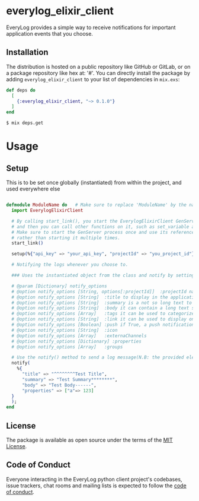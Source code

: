 # everylog_elixir_client

EveryLog provides a simple way to receive notifications for important application events that you choose.

## Installation

The distribution is hosted on a public repository like GitHub or GitLab, or on a package repository like hex at: '#'. You can directly install the package by adding `everylog_elixir_client` to your list of dependencies in `mix.exs`:

```elixir
def deps do
  [
    {:everylog_elixir_client, "~> 0.1.0"}
  ]
end
```

    $ mix deps.get

# Usage

## Setup

This is to be set once globally (instantiated) from within the project, and used everywhere else

```elixir

defmodule ModuleName do   # Make sure to replace 'ModuleName' by the name of your module
  import EverylogElixirClient

  # By calling start_link(), you start the EverylogElixirClient GenServer process, 
  # and then you can call other functions on it, such as set_variable and notify.
  # Make sure to start the GenServer process once and use its reference throughout your codebase,
  # rather than starting it multiple times.
  start_link()

  setup(%{"api_key" => "your_api_key", "projectId" => "you_project_id"});

  # Notifying the logs whenever you choose to.

  ### Uses the instantiated object from the class and notify by setting different options.

  # @param [Dictionary] notify_options
  # @option notify_options [String, options[:projectId]]  :projectId name of the project
  # @option notify_options [String]  :title to display in the application and if enabled in the notification
  # @option notify_options [String]  :summary is a not so long text to display on the application and if enabled in the notification
  # @option notify_options [String]  :body it can contain a long text simple formatted, no html to display in the application
  # @option notify_options [Array]   :tags it can be used to categorize the notification, must be strings
  # @option notify_options [String]  :link it can be used to display on the application and if enabled in the notification
  # @option notify_options [Boolean] :push if True, a push notification is sent to application
  # @option notify_options [String]  :icon
  # @option notify_options [Array]   :externaChannels
  # @option notify_options [Dictionary] :properties
  # @option notify_options [Array]   :groups

  # Use the notify() method to send a log message(N.B: the provided elements of the log message are samples)
  notify(
    %{
      "title" => "^^^^^^^^Test Title",
      "summary" => "Test Summary********",
      "body" => "Test Body------",
      "properties" => ["a"=> 123]
  }
  );
end
```

## License

The package is available as open source under the terms of the [MIT License](https://opensource.org/licenses/MIT).

## Code of Conduct

Everyone interacting in the EveryLog python client project's codebases, issue trackers, chat rooms and mailing lists is expected to follow the [code of conduct](https://github.com/everylogsaas/everylog_python_client/blob/master/CODE_OF_CONDUCT.md).
